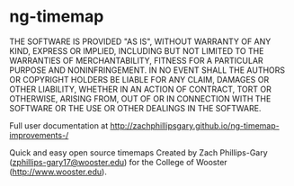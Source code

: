 # ng-timemap
THE SOFTWARE IS PROVIDED "AS IS", WITHOUT WARRANTY OF ANY KIND, EXPRESS OR IMPLIED, INCLUDING BUT NOT LIMITED TO THE WARRANTIES OF MERCHANTABILITY, FITNESS FOR A PARTICULAR PURPOSE AND NONINFRINGEMENT. IN NO EVENT SHALL THE AUTHORS OR COPYRIGHT HOLDERS BE LIABLE FOR ANY CLAIM, DAMAGES OR OTHER LIABILITY, WHETHER IN AN ACTION OF CONTRACT, TORT OR OTHERWISE, ARISING FROM, OUT OF OR IN CONNECTION WITH THE SOFTWARE OR THE USE OR OTHER DEALINGS IN THE SOFTWARE.


Full user documentation at http://zachphillipsgary.github.io/ng-timemap-improvements-/

Quick and easy open source timemaps
Created by Zach Phillips-Gary (zphillips-gary17@wooster.edu) for the College of Wooster (http://www.wooster.edu).

